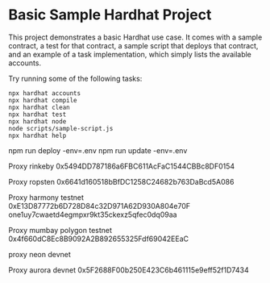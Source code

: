 # Basic Sample Hardhat Project

This project demonstrates a basic Hardhat use case. It comes with a sample contract, a test for that contract, a sample script that deploys that contract, and an example of a task implementation, which simply lists the available accounts.

Try running some of the following tasks:

```shell
npx hardhat accounts
npx hardhat compile
npx hardhat clean
npx hardhat test
npx hardhat node
node scripts/sample-script.js
npx hardhat help
```

npm run deploy -env=.env
npm run update -env=.env

Proxy rinkeby
0x5494DD787186a6FBC611AcFaC1544CBBc8DF0154

Proxy ropsten
0x6641d160518bBfDC1258C24682b763DaBcd5A086

Proxy harmony testnet
0xE13D87772b6D728D84c32D971A62D930A804e70F
one1uy7cwaetd4egmpxr9kt35ckexz5qfec0dq09aa

Proxy mumbay polygon testnet
0x4f660dC8Ec8B9092A2B892655325Fdf69042EEaC

proxy neon devnet

Proxy aurora devnet
0x5F2688F00b250E423C6b461115e9eff52f1D7434
